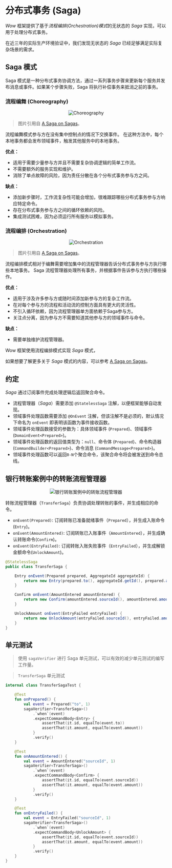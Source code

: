 # 分布式事务 (Saga)

_Wow_ 框架提供了基于*流程编排(Orchestration)模式*的无状态的 _Saga_ 实现，可以用于处理分布式事务。

在近三年的实际生产环境验证中，我们发现无状态的 _Saga_ 已经足够满足实际复杂场景的需求。

## Saga 模式

Saga 模式是一种分布式事务协调方法，通过一系列事务步骤来更新每个服务并发布消息或事件。如果某个步骤失败，Saga 将执行补偿事务来抵消之前的事务。

### 流程编舞 (Choreography)

<center>

![Choreography](../public/images/saga/choreography.png)
</center>

> 图片引用自 [A Saga on Sagas](https://learn.microsoft.com/en-us/previous-versions/msp-n-p/jj591569(v=pandp.10))。

流程编舞模式参与方在没有集中控制点的情况下交换事件。
在这种方法中，每个本地事务都会发布领域事件，触发其他服务中的本地事务。

**优点：**
- 适用于需要少量参与方并且不需要复杂协调逻辑的简单工作流。
- 不需要额外的服务实现和维护。
- 消除了单点故障的风险，因为责任分散在各个分布式事务参与方之间。

**缺点：**
- 添加新步骤时，工作流复杂性可能会增加，很难跟踪哪些分布式事务参与方响应特定命令。
- 存在分布式事务参与方之间的循环依赖的风险。
- 集成测试困难，因为必须运行所有服务以模拟事务。

### 流程编排 (Orchestration)

<center>

![Orchestration](../public/images/saga/orchestration.png)
</center>

> 图片引用自 [A Saga on Sagas](https://learn.microsoft.com/en-us/previous-versions/msp-n-p/jj591569(v=pandp.10))。

流程编排模式相对于编舞需要增加集中的流程管理器告诉分布式事务参与方执行哪些本地事务。
Saga 流程管理器处理所有事务，并根据事件告诉参与方执行哪些操作。

**优点：**
- 适用于涉及许多参与方或随时间添加新参与方的复杂工作流。
- 在对每个参与方的流程和活动流的控制方面具有更大的灵活性。
- 不引入循环依赖，因为流程管理器单方面依赖于Saga参与方。
- 关注点分离，因为参与方不需要知道其他参与方的领域事件与命令。

**缺点：**
- 需要单独维护流程管理器。

Wow 框架使用流程编排模式实现 _Saga_ 模式，

如果想要了解更多关于 _Saga_ 模式的内容，可以参考 [A Saga on Sagas](https://learn.microsoft.com/en-us/previous-versions/msp-n-p/jj591569(v=pandp.10))。

## 约定

_Saga_ 通过订阅事件完成处理逻辑后返回聚合命令。

- 流程管理器（_Saga_）需要添加 `@StatelessSaga` 注解，以便框架能够自动发现。
- 领域事件处理函数需要添加 `@OnEvent` 注解，但该注解不是必须的，默认情况下命名为 `onEvent` 即表明该函数为事件接收函数。
- 领域事件处理函数接受的参数为：具体领域事件 (`Prepared`)、领域事件 (`DomainEvent<Prepared>`)。
- 领域事件处理函数的返回值类型为：`null`、命令体 (`Prepared`)、命令构造器 (`CommandBuilder<Prepared>`)、命令消息 (`CommandMessage<Prepared>`)。
- 领域事件处理函数可以返回`0-N`个聚合命令，该聚合命令将会被发送到命令总线。

## 银行转账案例中的转账流程管理器

<center>

![银行转账案例中的转账流程管理器](../public/images/example/transfer-saga.svg)
</center>

转账流程管理器（`TransferSaga`）负责协调处理转账的事件，并生成相应的命令。

- `onEvent(Prepared)`: 订阅转账已准备就绪事件（`Prepared`），并生成入账命令(`Entry`)。
- `onEvent(AmountEntered)`: 订阅转账已入账事件（`AmountEntered`），并生成确认转账命令(`Confirm`)。
- `onEvent(EntryFailed)`: 订阅转账入账失败事件（`EntryFailed`），并生成解锁金额命令(`UnlockAmount`)。

```java
@StatelessSaga
public class TransferSaga {

    Entry onEvent(Prepared prepared, AggregateId aggregateId) {
        return new Entry(prepared.to(), aggregateId.getId(), prepared.amount());
    }

    Confirm onEvent(AmountEntered amountEntered) {
        return new Confirm(amountEntered.sourceId(), amountEntered.amount());
    }

    UnlockAmount onEvent(EntryFailed entryFailed) {
        return new UnlockAmount(entryFailed.sourceId(), entryFailed.amount());
    }
}
```

## 单元测试

> 使用 `sagaVerifier` 进行 Saga 单元测试，可以有效的减少单元测试的编写工作量。

> `TransferSaga` 单元测试

```kotlin
internal class TransferSagaTest {

    @Test
    fun onPrepared() {
        val event = Prepared("to", 1)
        sagaVerifier<TransferSaga>()
            .`when`(event)
            .expectCommandBody<Entry> {
                assertThat(it.id, equalTo(event.to))
                assertThat(it.amount, equalTo(event.amount))
            }
            .verify()
    }

    @Test
    fun onAmountEntered() {
        val event = AmountEntered("sourceId", 1)
        sagaVerifier<TransferSaga>()
            .`when`(event)
            .expectCommandBody<Confirm> {
                assertThat(it.id, equalTo(event.sourceId))
                assertThat(it.amount, equalTo(event.amount))
            }
            .verify()
    }

    @Test
    fun onEntryFailed() {
        val event = EntryFailed("sourceId", 1)
        sagaVerifier<TransferSaga>()
            .`when`(event)
            .expectCommandBody<UnlockAmount> {
                assertThat(it.id, equalTo(event.sourceId))
                assertThat(it.amount, equalTo(event.amount))
            }
            .verify()
    }
}
```
